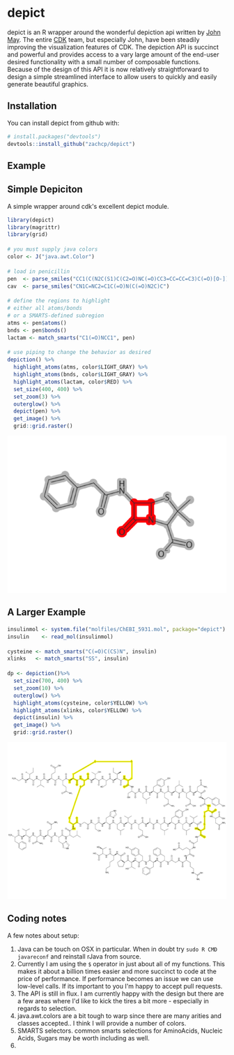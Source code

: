 
<!-- README.md is generated from README.Rmd. Please edit that file -->
depict
======

depict is an R wrapper around the wonderful depiction api written by [John May](https://github.com/johnmay). The entire [CDK](https://github.com/cdk) team, but especially John, have been steadily improving the visualization features of CDK. The depiction API is succinct and powerful and provides access to a vary large amount of the end-user desired functionality with a small number of composable functions. Because of the design of this API it is now relatively straightforward to design a simple streamlined interface to allow users to quickly and easily generate beautiful graphics.

Installation
------------

You can install depict from github with:

``` r
# install.packages("devtools")
devtools::install_github("zachcp/depict")
```

Example
-------

Simple Depiciton
----------------

A simple wrapper around cdk's excellent depict module.

``` r
library(depict)
library(magrittr)
library(grid)

# you must supply java colors 
color <- J("java.awt.Color")

# load in penicillin
pen  <- parse_smiles("CC1(C(N2C(S1)C(C2=O)NC(=O)CC3=CC=CC=C3)C(=O)[O-])C")
cav  <- parse_smiles("CN1C=NC2=C1C(=O)N(C(=O)N2C)C")

# define the regions to highlight
# either all atoms/bonds
# or a SMARTS-defined subregion
atms <- pen$atoms()
bnds <- pen$bonds()
lactam <- match_smarts("C1(=O)NCC1", pen)

# use piping to change the behavior as desired
depiction() %>%
  highlight_atoms(atms, color$LIGHT_GRAY) %>%
  highlight_atoms(bnds, color$LIGHT_GRAY) %>%
  highlight_atoms(lactam, color$RED) %>%
  set_size(400, 400) %>%
  set_zoom(3) %>%
  outerglow() %>%
  depict(pen) %>%
  get_image() %>%
  grid::grid.raster()
```

![](README-unnamed-chunk-2-1.png)

A Larger Example
----------------

``` r
insulinmol <- system.file("molfiles/ChEBI_5931.mol", package="depict")
insulin    <- read_mol(insulinmol)

cysteine <- match_smarts("C(=O)C(CS)N", insulin)
xlinks   <- match_smarts("SS", insulin)

dp <- depiction()%>% 
  set_size(700, 400) %>%
  set_zoom(10) %>%
  outerglow() %>%
  highlight_atoms(cysteine, color$YELLOW) %>%
  highlight_atoms(xlinks, color$YELLOW) %>%
  depict(insulin) %>%
  get_image() %>%
  grid::grid.raster()
```

![](README-unnamed-chunk-3-1.png)

Coding notes
------------

A few notes about setup:

1.  Java can be touch on OSX in particular. When in doubt try `sudo R CMD javareconf` and reinstall rJava from source.
2.  Currently I am using the `$` operator in just about all of my functions. This makes it about a billion times easier and more succinct to code at the price of performance. If performance becomes an issue we can use low-level calls. If its important to you I'm happy to accept pull requests.
3.  The API is still in flux. I am currently happy with the design but there are a few areas where I'd like to kick the tires a bit more - especially in regards to selection.
4.  java.awt.colors are a bit tough to warp since there are many arities and classes accepted.. I think I will provide a number of colors.
5.  SMARTS selectors. common smarts selections for AminoAcids, Nucleic Acids, Sugars may be worth including as well.
6.
